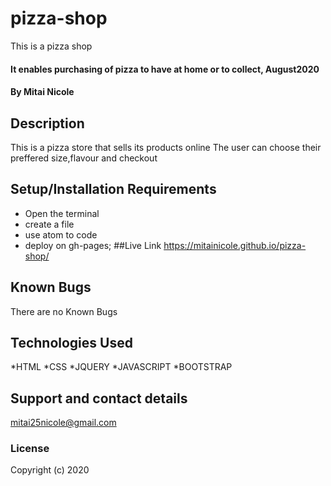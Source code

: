 # pizza-shop
This is a pizza shop
#### It enables purchasing of pizza to have at home or to collect, August2020
#### By **Mitai Nicole**
## Description
This is a pizza store that sells its products online 
The user can choose their preffered size,flavour and checkout
## Setup/Installation Requirements
* Open the terminal
* create a file
* use atom to code
* deploy on gh-pages;
##Live Link
https://mitainicole.github.io/pizza-shop/
## Known Bugs
There are no Known Bugs
## Technologies Used
*HTML
*CSS
*JQUERY
*JAVASCRIPT
*BOOTSTRAP
## Support and contact details
mitai25nicole@gmail.com
### License
Copyright (c) 2020
  

